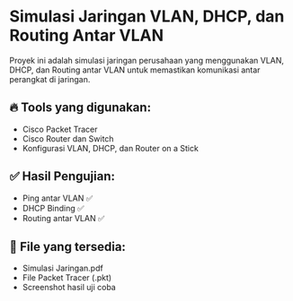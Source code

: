 # Simulasi Jaringan VLAN, DHCP, dan Routing Antar VLAN
Proyek ini adalah simulasi jaringan perusahaan yang menggunakan VLAN, DHCP, dan Routing antar VLAN untuk memastikan komunikasi antar perangkat di jaringan.

## 🔥 Tools yang digunakan:
- Cisco Packet Tracer
- Cisco Router dan Switch
- Konfigurasi VLAN, DHCP, dan Router on a Stick

## ✅ Hasil Pengujian:
- Ping antar VLAN ✅
- DHCP Binding ✅
- Routing antar VLAN ✅

## 📂 File yang tersedia:
- Simulasi Jaringan.pdf
- File Packet Tracer (.pkt)
- Screenshot hasil uji coba
